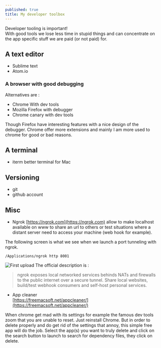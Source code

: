 ```yaml
---
published: true
title: My developer toolbox
---
```


Developer tooling is important!   
With good tools we lose less time in stupid things and can concentrate on the app specific stuff we are paid (or not paid) for.

## A text editor

* Sublime text
* Atom.io

### A browser with  good debugging

Alternatives are :

* Chrome With dev tools
* Mozilla Firefox with debugger
* Chrome canary with dev tools

Though Firefox have interesting features with a nice design of the debugger. Chrome offer more extensions and mainly I am  more used to chrome for good or bad reasons.


## A terminal

* iterm better terminal for Mac

## Versioning

* git
* github account

## Misc

* Ngrok [https://ngrok.com](https://ngrok.com) allow to make localhost available on www to share an url to others or test situations where a distant server need to access your machine (web hook for example).

The following screen is what we see when we launch a port tunneling with ngrok.

```
/Applications/ngrok http 8001
```

![First upload]({{site.baseurl}}/images/tools-ngrok.png)
The official description is :
> ngrok exposes local networked services behinds NATs and firewalls to the
  public internet over a secure tunnel. Share local websites, build/test
  webhook consumers and self-host personal services.

* App cleaner     
[https://freemacsoft.net/appcleaner/](https://freemacsoft.net/appcleaner/)

When chrome get mad with its settings for example the famous dev tools zoom that you are unable to reset. Just reinstall Chrome. But in order to delete properly and do get rid of the settings that annoy, this simple free app will do the job. Select the app(s) you want to truly delete and click on the search button to launch to search for dependency files, they click on delete. 
